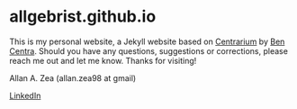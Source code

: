 # allgebrist.github.io

This is my personal website, a Jekyll website based on [Centrarium](http://bencentra.github.io/centrarium/) by [Ben Centra](https://github.com/bencentra). Should you have any questions, suggestions or corrections, please reach me out and let me know. Thanks for visiting!

Allan A. Zea (allan.zea98 at gmail)

[LinkedIn](https://de.linkedin.com/in/allan-zea)


